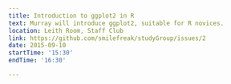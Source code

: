 ```yaml
---
title: Introduction to ggplot2 in R
text: Murray will introduce ggplot2, suitable for R novices.
location: Leith Room, Staff Club 
link: https://github.com/smilefreak/studyGroup/issues/2 
date: 2015-09-10
startTime: '15:30'
endTime: '16:30'

---
```

